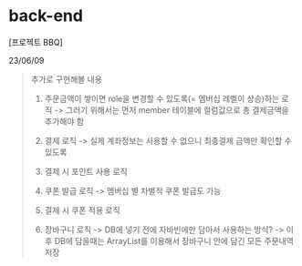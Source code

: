 # back-end

[프로젝트 BBQ]

23/06/09
> 추가로 구현해볼 내용
> 1. 주문금액이 쌓이면 role을 변경할 수 있도록(= 멤버십 레벨이 상승)하는 로직
>    -> 그러기 위해서는 먼저 member 테이블에 컬럼값으로 총 결제금액을 추가해야 함
>
> 2. 결제 로직
>    -> 실제 계좌정보는 사용할 수 없으니 최종결제 금액만 확인할 수 있도록
> 3. 결제 시 포인트 사용 로직
>
> 4. 쿠폰 발급 로직
>    -> 멤버십 별 차별적 쿠폰 발급도 가능
> 5. 결제 시 쿠폰 적용 로직
>
> 6. 장바구니 로직 
>    -> DB에 넣기 전에 자바빈에만 담아서 사용하는 방식?
>    -> 이후 DB에 담을때는 ArrayList를 이용해서 장바구니 안에 담긴 모든 주문내역 저장

